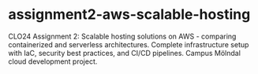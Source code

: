 # assignment2-aws-scalable-hosting
CLO24 Assignment 2: Scalable hosting solutions on AWS - comparing containerized and serverless architectures. Complete infrastructure setup with IaC, security best practices, and CI/CD pipelines. Campus Mölndal cloud development project.
